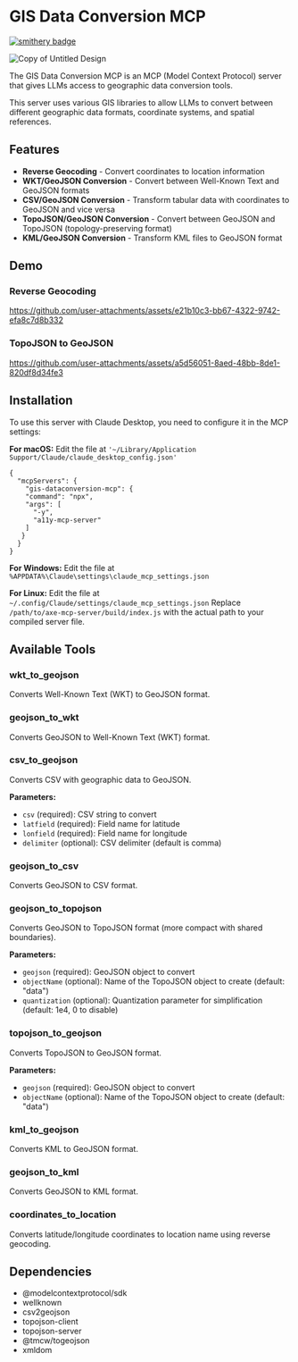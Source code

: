 # GIS Data Conversion MCP

[![smithery badge](https://smithery.ai/badge/@ronantakizawa/gis-dataconvertersion-mcp)](https://smithery.ai/server/@ronantakizawa/gis-dataconvertersion-mcp)

![Copy of Untitled Design](https://github.com/user-attachments/assets/c143d9f0-710f-4164-ada9-128563746d66)

The GIS Data Conversion MCP is an MCP (Model Context Protocol) server that gives LLMs access to geographic data conversion tools.

This server uses various GIS libraries to allow LLMs to convert between different geographic data formats, coordinate systems, and spatial references.

## Features

- **Reverse Geocoding** - Convert coordinates to location information
- **WKT/GeoJSON Conversion** - Convert between Well-Known Text and GeoJSON formats
- **CSV/GeoJSON Conversion** - Transform tabular data with coordinates to GeoJSON and vice versa
- **TopoJSON/GeoJSON Conversion** - Convert between GeoJSON and TopoJSON (topology-preserving format)
- **KML/GeoJSON Conversion** - Transform KML files to GeoJSON format

## Demo
### Reverse Geocoding
https://github.com/user-attachments/assets/e21b10c3-bb67-4322-9742-efa8c7d8b332

### TopoJSON to GeoJSON
https://github.com/user-attachments/assets/a5d56051-8aed-48bb-8de1-820df8d34fe3

## Installation
To use this server with Claude Desktop, you need to configure it in the MCP settings:

**For macOS:**
Edit the file at `'~/Library/Application Support/Claude/claude_desktop_config.json'`

```
{
  "mcpServers": {
    "gis-dataconversion-mcp": {
    "command": "npx",
    "args": [
      "-y",
      "a11y-mcp-server"
    ]
   }
  }
}
```

**For Windows:**
Edit the file at `%APPDATA%\Claude\settings\claude_mcp_settings.json`

**For Linux:**
Edit the file at `~/.config/Claude/settings/claude_mcp_settings.json`
Replace `/path/to/axe-mcp-server/build/index.js` with the actual path to your compiled server file.


## Available Tools

### wkt_to_geojson
Converts Well-Known Text (WKT) to GeoJSON format.

### geojson_to_wkt
Converts GeoJSON to Well-Known Text (WKT) format.

### csv_to_geojson
Converts CSV with geographic data to GeoJSON.

**Parameters:**

- `csv` (required): CSV string to convert
- `latfield` (required): Field name for latitude
- `lonfield` (required): Field name for longitude
- `delimiter` (optional): CSV delimiter (default is comma)

### geojson_to_csv
Converts GeoJSON to CSV format.

### geojson_to_topojson
Converts GeoJSON to TopoJSON format (more compact with shared boundaries).

**Parameters:**

- `geojson` (required): GeoJSON object to convert
- `objectName` (optional): Name of the TopoJSON object to create (default: "data")
- `quantization` (optional): Quantization parameter for simplification (default: 1e4, 0 to disable)

### topojson_to_geojson
Converts TopoJSON to GeoJSON format.

**Parameters:**

- `geojson` (required): GeoJSON object to convert
- `objectName` (optional): Name of the TopoJSON object to create (default: "data")

### kml_to_geojson
Converts KML to GeoJSON format.

### geojson_to_kml
Converts GeoJSON to KML format.

### coordinates_to_location
Converts latitude/longitude coordinates to location name using reverse geocoding.


## Dependencies

- @modelcontextprotocol/sdk
- wellknown
- csv2geojson
- topojson-client
- topojson-server
- @tmcw/togeojson
- xmldom
